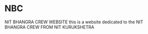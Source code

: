 # NBC
NIT BHANGRA CREW WEBSITE
this is a website dedicated to the NIT BHANGRA CREW FROM NIT KURUKSHETRA
